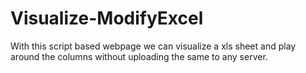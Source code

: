 # Visualize-ModifyExcel
With this script based webpage we can visualize a xls sheet and play around the columns without uploading the same to any server.
